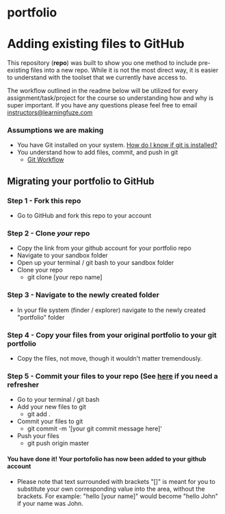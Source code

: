 # portfolio

# Adding existing files to GitHub

This repository (**repo**) was built to show you one method to include pre-existing files into a new repo.  While it is not the most direct way, it is easier to understand with the toolset that we currently have access to.

The workflow outlined in the readme below will be utilized for every assignment/task/project for the course so understanding how and why is super important. If you have any questions please feel free to email instructors@learningfuze.com

### Assumptions we are making
- You have Git installed on your system. <a href="http://lmgtfy.com/?q=how+do+i+know+if+git+is+installed+on+my+computer" target="_blank">How do I know if git is installed?</a>
- You understand how to add files, commit, and push in git
	- [Git Workflow](https://github.com/Learning-Fuze/git-workflow/blob/master/README.md)

## Migrating your portfolio to GitHub

### Step 1 - Fork this repo

- Go to GitHub and fork this repo to your account

### Step 2 - Clone *your* repo
- Copy the link from your github account for your portfolio repo
- Navigate to your sandbox folder
- Open up your terminal / git bash to your sandbox folder
- Clone your repo
    - git clone [your repo name]

### Step 3 - Navigate to the newly created folder
- In your file system (finder / explorer) navigate to the newly created "portfolio" folder

### Step 4 - Copy your files from your original portfolio to your git portfolio
- Copy the files, not move, though it wouldn't matter tremendously.

### Step 5 - Commit your files to your repo (See [here](https://github.com/Learning-Fuze/git-workflow/blob/master/README.md) if you need a refresher
- Go to your terminal / git bash
- Add your new files to git
    - git add .
- Commit your files to git
    - git commit -m '[your git commit message here]'
- Push your files
    - git push origin master

#### You have done it! Your portofolio has now been added to your github account

- Please note that text surrounded with brackets "[]" is meant for you to substitute your own corresponding value into the area, without the brackets.  For example: "hello [your name]"  would become "hello John" if your name was John.
